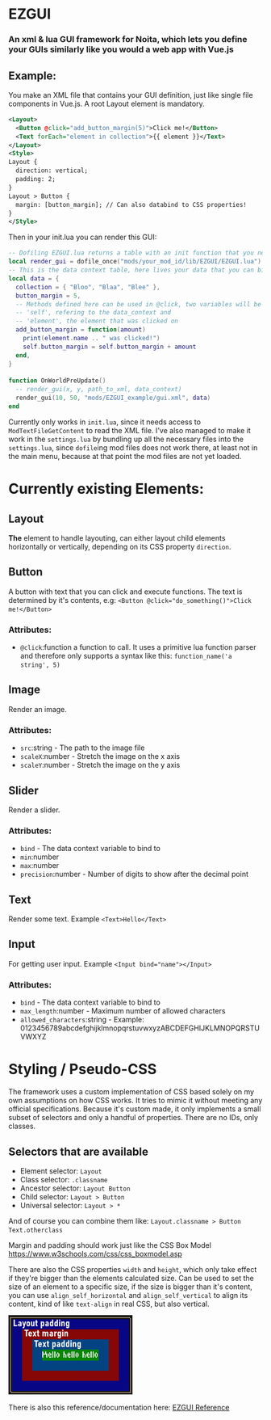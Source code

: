 # EZGUI
### An xml & lua GUI framework for Noita, which lets you define your GUIs similarly like you would a web app with Vue.js
## Example:
You make an XML file that contains your GUI definition, just like single file components in Vue.js.
A root Layout element is mandatory.
```xml
<Layout>
  <Button @click="add_button_margin(5)">Click me!</Button>
  <Text forEach="element in collection">{{ element }}</Text>
</Layout>
<Style>
Layout {
  direction: vertical;
  padding: 2;
}
Layout > Button {
  margin: [button_margin]; // Can also databind to CSS properties!
}
</Style>
```
Then in your init.lua you can render this GUI:
```lua
-- Dofiling EZGUI.lua returns a table with an init function that you need to call and pass in the path to the library, which in turn will return a render function you can call to render a GUI
local render_gui = dofile_once("mods/your_mod_id/lib/EZGUI/EZGUI.lua").init("mods/your_mod_id/lib/EZGUI")
-- This is the data context table, here lives your data that you can bind to
local data = {
  collection = { "Bloo", "Blaa", "Blee" },
  button_margin = 5,
  -- Methods defined here can be used in @click, two variables will be available within these functions:
  -- 'self', refering to the data_context and
  -- 'element', the element that was clicked on
  add_button_margin = function(amount)
    print(element.name .. " was clicked!")
    self.button_margin = self.button_margin + amount
  end,
}

function OnWorldPreUpdate()
  -- render_gui(x, y, path_to_xml, data_context)
  render_gui(10, 50, "mods/EZGUI_example/gui.xml", data)
end
```
Currently only works in `init.lua`, since it needs access to `ModTextFileGetContent` to read the XML file.
I've also managed to make it work in the `settings.lua` by bundling up all the necessary files into the `settings.lua`, since `dofile`ing mod files does not work there, at least not in the main menu, because at that point the mod files are not yet loaded.

# Currently existing Elements:
## Layout
**The** element to handle layouting, can either layout child elements horizontally or vertically, depending on its CSS property `direction`.

## Button
A button with text that you can click and execute functions. The text is determined by it's contents, e.g: `<Button @click="do_something()">Click me!</Button>`
### Attributes:
- `@click`:function a function to call. It uses a primitive lua function parser and therefore only supports a syntax like this: `function_name('a string', 5)`

## Image
Render an image.
### Attributes:
- `src`:string - The path to the image file
- `scaleX`:number - Stretch the image on the x axis
- `scaleY`:number - Stretch the image on the y axis
## Slider
Render a slider.
### Attributes:
- `bind` - The data context variable to bind to
- `min`:number
- `max`:number
- `precision`:number - Number of digits to show after the decimal point
## Text
Render some text. Example `<Text>Hello</Text>`

## Input
For getting user input. Example `<Input bind="name"></Input>`
### Attributes:
- `bind` - The data context variable to bind to
- `max_length`:number - Maximum number of allowed characters
- `allowed_characters`:string - Example: 0123456789abcdefghijklmnopqrstuvwxyzABCDEFGHIJKLMNOPQRSTUVWXYZ

# Styling / Pseudo-CSS
The framework uses a custom implementation of CSS based solely on my own assumptions on how CSS works. It tries to mimic it without meeting any official specifications. Because it's custom made, it only implements a small subset of selectors and only a handful of properties. There are no IDs, only classes.
## Selectors that are available
- Element selector: `Layout`
- Class selector: `.classname`
- Ancestor selector: `Layout Button`
- Child selector: `Layout > Button`
- Universal selector: `Layout > *`

And of course you can combine them like: `Layout.classname > Button Text.otherclass`

Margin and padding should work just like the CSS Box Model https://www.w3schools.com/css/css_boxmodel.asp

There are also the CSS properties `width` and `height`, which only take effect if they're bigger than the elements calculated size.
Can be used to set the size of an element to a specific size, if the size is bigger than it's content, you can use `align_self_horizontal`
and `align_self_vertical` to align its content, kind of like `text-align` in real CSS, but also vertical.

![alt text](www/assets/box_model.png "Title")

There is also this reference/documentation here: [EZGUI Reference](https://TheHorscht.github.io/EZGUI)
